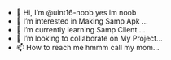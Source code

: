 - 👋 Hi, I’m @uint16-noob yes im noob
- 👀 I’m interested in Making Samp Apk ...
- 🌱 I’m currently learning Samp Client  ...
- 💞️ I’m looking to collaborate on My Project...
- 📫 How to reach me hmmm call my mom...

<!---
uint16-noob/uint16-noob is a ✨ special ✨ repository because its `README.md` (this file) appears on your GitHub profile.
You can click the Preview link to take a look at your changes.
--->
